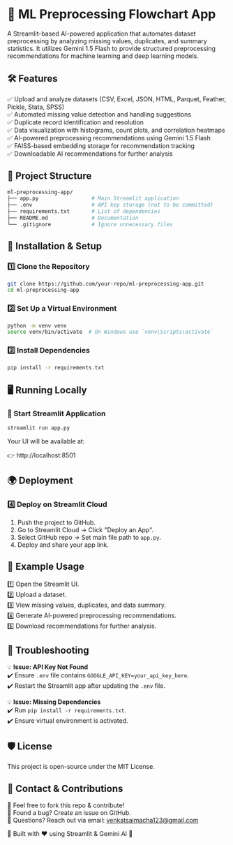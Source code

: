 # 🚀 ML Preprocessing Flowchart App

A Streamlit-based AI-powered application that automates dataset preprocessing by analyzing missing values, duplicates, and summary statistics. It utilizes Gemini 1.5 Flash to provide structured preprocessing recommendations for machine learning and deep learning models.

## 🛠️ Features

✅ Upload and analyze datasets (CSV, Excel, JSON, HTML, Parquet, Feather, Pickle, Stata, SPSS)  
✅ Automated missing value detection and handling suggestions  
✅ Duplicate record identification and resolution  
✅ Data visualization with histograms, count plots, and correlation heatmaps  
✅ AI-powered preprocessing recommendations using Gemini 1.5 Flash  
✅ FAISS-based embedding storage for recommendation tracking  
✅ Downloadable AI recommendations for further analysis  

## 📂 Project Structure

```bash
ml-preprocessing-app/
├── app.py                 # Main Streamlit application
├── .env                   # API key storage (not to be committed)
├── requirements.txt       # List of dependencies
├── README.md              # Documentation
└── .gitignore             # Ignore unnecessary files
```

## 🚀 Installation & Setup

### 1️⃣ Clone the Repository

```bash
git clone https://github.com/your-repo/ml-preprocessing-app.git
cd ml-preprocessing-app
```

### 2️⃣ Set Up a Virtual Environment

```bash
python -m venv venv
source venv/bin/activate  # On Windows use `venv\Scripts\activate`
```

### 3️⃣ Install Dependencies

```bash
pip install -r requirements.txt
```

## 🖥️ Running Locally

### 🔹 Start Streamlit Application

```bash
streamlit run app.py
```

Your UI will be available at:

👉 http://localhost:8501

## 🌍 Deployment

### 4️⃣ Deploy on Streamlit Cloud

1. Push the project to GitHub.
2. Go to Streamlit Cloud → Click "Deploy an App".
3. Select GitHub repo → Set main file path to `app.py`.
4. Deploy and share your app link.

## 📌 Example Usage

1️⃣ Open the Streamlit UI.  
2️⃣ Upload a dataset.  
3️⃣ View missing values, duplicates, and data summary.  
4️⃣ Generate AI-powered preprocessing recommendations.  
5️⃣ Download recommendations for further analysis.  

## 🔧 Troubleshooting

💡 **Issue: API Key Not Found**  
✔️ Ensure `.env` file contains `GOOGLE_API_KEY=your_api_key_here`.  
✔️ Restart the Streamlit app after updating the `.env` file.

💡 **Issue: Missing Dependencies**  
✔️ Run `pip install -r requirements.txt`.  
✔️ Ensure virtual environment is activated.

## 🛡️ License

This project is open-source under the MIT License.

## 📩 Contact & Contributions

🔹 Feel free to fork this repo & contribute!  
🔹 Found a bug? Create an issue on GitHub.  
🔹 Questions? Reach out via email: venkatsaimacha123@gmail.com 

🚀 Built with ❤️ using Streamlit & Gemini AI 🚀

